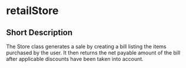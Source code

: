 # retailStore

## Short Description
The Store class generates a sale by creating a bill listing the items purchased by the user. It then returns the net payable amount of the bill after applicable discounts have been taken into account.
